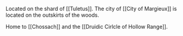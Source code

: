Located on the shard of [[Tuletus]].
The city of [[City of Margieux]] is located on the outskirts of the woods.

Home to [[Chossach]] and the [[Druidic Cirlcle of Hollow Range]].
